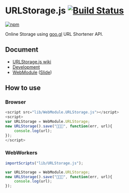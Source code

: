 # URLStorage.js [![Build Status](https://api.travis-ci.org/legokichi/WebModule.URLStorage.js.png)](http://travis-ci.org/legokichi/WebModule.URLStorage.js)

[![npm](https://nodei.co/npm/legokichi.urlstorage.js.png?downloads=true&stars=true)](https://nodei.co/npm/legokichi.urlstorage.js/)

Online Storage using [goo.gl](http://goo.gl/) URL Shortener API.

## Document

- [URLStorage.js wiki](https://github.com/legokichi/WebModule.URLStorage.js/wiki/URLStorage)
- [Development](https://github.com/uupaa/WebModule/wiki/Development)
- [WebModule](https://github.com/uupaa/WebModule) ([Slide](http://uupaa.github.io/Slide/slide/WebModule/index.html))


## How to use

### Browser

```js
<script src="lib/WebModule.URLStorage.js"></script>
<script>
var URLStorage = WebModule.URLStorage;
new URLStorage().save("🍣🍣🍣", function(err, url){
    console.log(url);
});
</script>
```

### WebWorkers

```js
importScripts("lib/URLStorage.js");

var URLStorage = WebModule.URLStorage;
new URLStorage().save("🍣🍣🍣", function(err, url){
    console.log(url);
});
```
